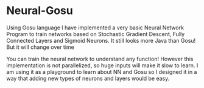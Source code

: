 # Neural-Gosu
Using Gosu language I have implemented a very basic Neural Network Program to train networks based on Stochastic Gradient Descent, Fully Connected Layers and Sigmoid Neurons. It still looks more Java than Gosu! But it will change over time

You can train the neural network to understand any function! However this implementation is not parallelized, so huge inputs will make it slow to learn.
I am using it as a playground to learn about NN and Gosu so I designed it in a way that adding new types of neurons and layers would be easy.

